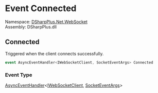 # Event Connected

Namespace: [DSharpPlus.Net.WebSocket](DSharpPlus.Net.WebSocket.md)  
Assembly: DSharpPlus.dll

## <a id="DSharpPlus_Net_WebSocket_IWebSocketClient_Connected"></a>Connected

Triggered when the client connects successfully.

```csharp
event AsyncEventHandler<IWebSocketClient, SocketEventArgs> Connected
```

### Event Type

[AsyncEventHandler](DSharpPlus.AsyncEvents.AsyncEventHandler\-2.md)<[IWebSocketClient](DSharpPlus.Net.WebSocket.IWebSocketClient.md), [SocketEventArgs](DSharpPlus.EventArgs.SocketEventArgs.md)\>

